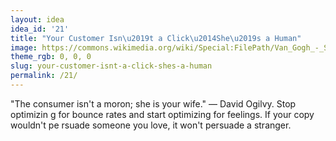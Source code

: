 ```yaml
---
layout: idea
idea_id: '21'
title: "Your Customer Isn\u2019t a Click\u2014She\u2019s a Human"
image: https://commons.wikimedia.org/wiki/Special:FilePath/Van_Gogh_-_Starry_Night_-_Google_Art_Project.jpg
theme_rgb: 0, 0, 0
slug: your-customer-isnt-a-click-shes-a-human
permalink: /21/
---
```


"The consumer isn't a moron; she is your wife." — David Ogilvy. Stop optimizin g for bounce rates and start optimizing for feelings. If your copy wouldn't pe rsuade someone you love, it won't persuade a stranger.
